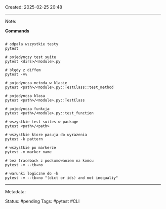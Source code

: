 Created: 2025-02-25 20:48

---
Note: 

**Commands**

```shell

# odpala wszystkie testy
pytest

# pojedynczy test suite
pytest <dirs>/<module>.py

# błędy z diffem
pytest -vv

# pojedyncza metoda w klasie
pytest <path>/<module>.py::TestClass::test_method

# pojedyncza klasa 
pytest <path>/<module>.py::TestClass

# pojedyncza funkcja
pytest <path>/<module>.py::test_function

# wszystkie test suites w package
pytest <path>/<path>

# wszystkie ktore pasuja do wyrazenia
pytest -k pattern

# wszystkie po markerze
pytest -m marker_name

# bez traceback z podsumowaniem na końcu
pytest -v --tb=no 

# warunki logiczne do -k
pytest -v --tb=no "(dict or ids) and not inequaliy"

```

---
Metadata:

Status: #pending
Tags: #pytest #CLI
